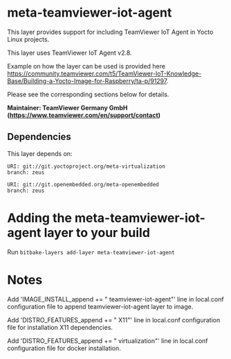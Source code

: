 meta-teamviewer-iot-agent
=========================

This layer provides support for including TeamViewer IoT Agent in Yocto Linux projects.

This layer uses TeamViewer IoT Agent v2.8.

Example on how the layer can be used is provided here https://community.teamviewer.com/t5/TeamViewer-IoT-Knowledge-Base/Building-a-Yocto-Image-for-Raspberry/ta-p/91297.

Please see the corresponding sections below for details.

**Maintainer: TeamViewer Germany GmbH (<https://www.teamviewer.com/en/support/contact>)**

Dependencies
------------
This layer depends on:

```
URI: git://git.yoctoproject.org/meta-virtualization
branch: zeus
```

```
URI: git://git.openembedded.org/meta-openembedded
branch: zeus
```

Adding the meta-teamviewer-iot-agent layer to your build
========================================================

Run `bitbake-layers add-layer meta-teamviewer-iot-agent`

Notes
=====

Add 'IMAGE_INSTALL_append += " teamviewer-iot-agent"' line in local.conf configuration file to append teamviewer-iot-agent layer to image.

Add 'DISTRO_FEATURES_append += " X11"' line in local.conf configuration file for installation X11 dependencies.

Add 'DISTRO_FEATURES_append += " virtualization"' line in local.conf configuration file for docker installation.
